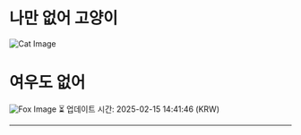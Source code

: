 
# 나만 없어 고양이

![Cat Image](https://cdn2.thecatapi.com/images/9qo.jpg)

# 여우도 없어
![Fox Image](https://randomfox.ca/images/95.jpg)
⏳ 업데이트 시간: 2025-02-15 14:41:46 (KRW)

---
